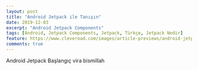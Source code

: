 ```yaml
---
layout: post
title: "Android Jetpack ile Tanışın"
date: 2019-12-03
excerpt: "Android Jetpack Components"
tags: [Android, Jetpack Components, Jetpack, Türkçe, Jetpack Nedir]
feature: https://www.cleveroad.com/images/article-previews/android-jetpack.png
comments: true
---
```

Android Jetpack Başlangıç vira bismillah
